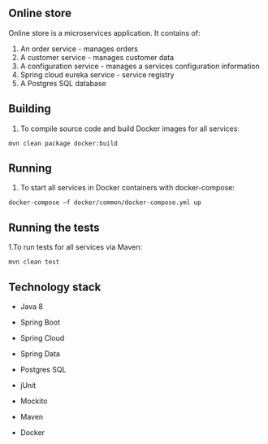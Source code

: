 ## **Online store**

Online store is a microservices application. It contains of:

1. An order service - manages orders
2. A customer service - manages customer data
3. A configuration service - manages a services configuration information
4. Spring cloud eureka service - service registry
5. A Postgres SQL database

## **Building**

1. To compile source code and build Docker images for all services:
```
mvn clean package docker:build
```

## **Running**

1. To start all services in Docker containers with docker-compose:
```
docker-compose –f docker/common/docker-compose.yml up
```

## **Running the tests**

1.To run tests for all services via Maven:
```
mvn clean test
```

## **Technology stack**

* Java 8
* Spring Boot
* Spring Cloud
* Spring Data
* Postgres SQL

* jUnit
* Mockito

* Maven
* Docker